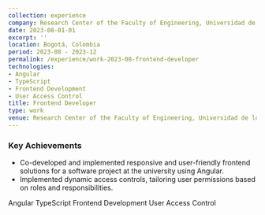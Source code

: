 ```yaml
---
collection: experience
company: Research Center of the Faculty of Engineering, Universidad de los Andes
date: 2023-08-01-01
excerpt: ''
location: Bogotá, Colombia
period: 2023-08 - 2023-12
permalink: /experience/work-2023-08-frontend-developer
technologies:
- Angular
- TypeScript
- Frontend Development
- User Access Control
title: Frontend Developer
type: work
venue: Research Center of the Faculty of Engineering, Universidad de los Andes
---
```


### Key Achievements

* Co-developed and implemented responsive and user-friendly frontend solutions for a software project at the university using Angular.
* Implemented dynamic access controls, tailoring user permissions based on roles and responsibilities.



<div class="archive__item-tags">
  <span class="archive__tag">Angular</span>
  <span class="archive__tag">TypeScript</span>
  <span class="archive__tag">Frontend Development</span>
  <span class="archive__tag">User Access Control</span>
</div>
